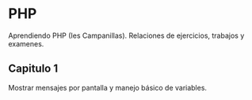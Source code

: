 # PHP
Aprendiendo PHP (Ies Campanillas). Relaciones de ejercicios, trabajos y examenes.

## Capitulo 1
Mostrar mensajes por pantalla y manejo básico de variables.
